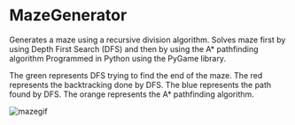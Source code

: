 # MazeGenerator
Generates a maze using a recursive division algorithm.
Solves maze first by using Depth First Search (DFS) and then by using the A* pathfinding algorithm
Programmed in Python using the PyGame library.

The green represents DFS trying to find the end of the maze.  The red represents the backtracking done by DFS.
The blue represents the path found by DFS.  The orange represents the A* pathfinding algorithm.

![mazegif](https://github.com/user-attachments/assets/5d9b7c5e-8d7a-4061-9912-e40de39245ee)
